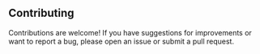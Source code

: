 
## Contributing

Contributions are welcome! If you have suggestions for improvements or want to report a bug, please open an issue or submit a pull request.
